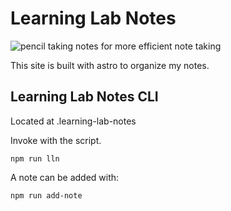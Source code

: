 # Learning Lab Notes

![pencil taking notes](/assets/img/learning-lab-notes.jpg)
for more efficient note taking

This site is built with astro to organize my notes.

## Learning Lab Notes CLI

Located at .learning-lab-notes

Invoke with the script.

```shell
npm run lln
```

A note can be added with:

```shell
npm run add-note
```
